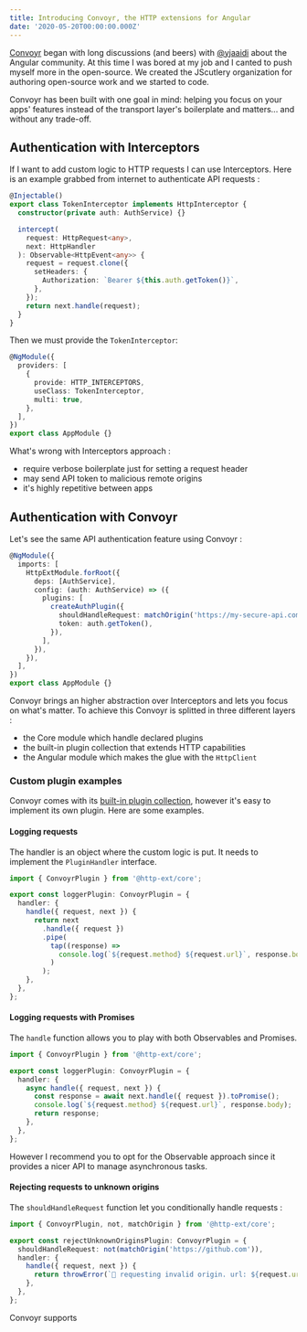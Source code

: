 ```yaml
---
title: Introducing Convoyr, the HTTP extensions for Angular
date: '2020-05-20T00:00:00.000Z'
---
```


[Convoyr](https://github.com/jscutlery/convoyr) began with long discussions (and beers) with [@yjaaidi](https://twitter.com/yjaaidi) about the Angular community. At this time I was bored at my job and I canted to push myself more in the open-source. We created the JScutlery organization for authoring open-source work and we started to code.

Convoyr has been built with one goal in mind: helping you focus on your apps' features instead of the transport layer's boilerplate and matters... and without any trade-off.

## Authentication with Interceptors

If I want to add custom logic to HTTP requests I can use Interceptors. Here is an example grabbed from internet to authenticate API requests :

```ts
@Injectable()
export class TokenInterceptor implements HttpInterceptor {
  constructor(private auth: AuthService) {}

  intercept(
    request: HttpRequest<any>,
    next: HttpHandler
  ): Observable<HttpEvent<any>> {
    request = request.clone({
      setHeaders: {
        Authorization: `Bearer ${this.auth.getToken()}`,
      },
    });
    return next.handle(request);
  }
}
```

Then we must provide the `TokenInterceptor`:

```ts
@NgModule({
  providers: [
    {
      provide: HTTP_INTERCEPTORS,
      useClass: TokenInterceptor,
      multi: true,
    },
  ],
})
export class AppModule {}
```

What's wrong with Interceptors approach :

- require verbose boilerplate just for setting a request header
- may send API token to malicious remote origins
- it's highly repetitive between apps

## Authentication with Convoyr

Let's see the same API authentication feature using Convoyr :

```ts
@NgModule({
  imports: [
    HttpExtModule.forRoot({
      deps: [AuthService],
      config: (auth: AuthService) => ({
        plugins: [
          createAuthPlugin({
            shouldHandleRequest: matchOrigin('https://my-secure-api.com'),
            token: auth.getToken(),
          }),
        ],
      }),
    }),
  ],
})
export class AppModule {}
```

Convoyr brings an higher abstraction over Interceptors and lets you focus on what's matter. To achieve this Convoyr is splitted in three different layers :

- the Core module which handle declared plugins
- the built-in plugin collection that extends HTTP capabilities
- the Angular module which makes the glue with the `HttpClient`

### Custom plugin examples

Convoyr comes with its [built-in plugin collection](), however it's easy to implement its own plugin. Here are some examples.

#### Logging requests

The handler is an object where the custom logic is put. It needs to implement the `PluginHandler` interface.

```ts
import { ConvoyrPlugin } from '@http-ext/core';

export const loggerPlugin: ConvoyrPlugin = {
  handler: {
    handle({ request, next }) {
      return next
        .handle({ request })
        .pipe(
          tap((response) =>
            console.log(`${request.method} ${request.url}`, response.body)
          )
        );
    },
  },
};
```

#### Logging requests with Promises

The `handle` function allows you to play with both Observables and Promises.

```ts
import { ConvoyrPlugin } from '@http-ext/core';

export const loggerPlugin: ConvoyrPlugin = {
  handler: {
    async handle({ request, next }) {
      const response = await next.handle({ request }).toPromise();
      console.log(`${request.method} ${request.url}`, response.body);
      return response;
    },
  },
};
```

However I recommend you to opt for the Observable approach since it provides a nicer API to manage asynchronous tasks.

#### Rejecting requests to unknown origins

The `shouldHandleRequest` function let you conditionally handle requests :

```ts
import { ConvoyrPlugin, not, matchOrigin } from '@http-ext/core';

export const rejectUnknownOriginsPlugin: ConvoyrPlugin = {
  shouldHandleRequest: not(matchOrigin('https://github.com')),
  handler: {
    handle({ request, next }) {
      return throwError(`🛑 requesting invalid origin. url: ${request.url}`);
    },
  },
};
```

Convoyr supports
